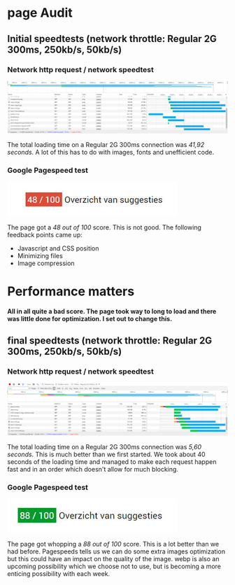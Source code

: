 # page Audit

## Initial speedtests (network throttle: Regular 2G 300ms, 250kb/s, 50kb/s)

### Network http request / network speedtest

![alt tag](https://raw.githubusercontent.com/zishrodrigues/performance-matters/master/screenshots/bootstrap-network.jpg)

The total loading time on a Regular 2G 300ms connection was *41,92 seconds*. A lot of this has to do with images, fonts and unefficient code.

### Google Pagespeed test

![alt tag](https://raw.githubusercontent.com/zishrodrigues/performance-matters/master/screenshots/bootstrap-pagespeed.jpg)

The page got a *48 out of 100* score. This is not good. The following feedback points came up:
* Javascript and CSS position
* Minimizing files
* Image compression
# Performance matters

#### All in all quite a bad score. The page took way to long to load and there was little done for optimization. I set out to change this.

## final speedtests (network throttle: Regular 2G 300ms, 250kb/s, 50kb/s)

### Network http request / network speedtest

![alt tag](https://raw.githubusercontent.com/zishrodrigues/performance-matters/master/screenshots/bootstrap-network-total.jpg)

The total loading time on a Regular 2G 300ms connection was *5,60 seconds*. This is much better than we first started. We took about 40 seconds of the loading time and managed to make each request happen fast and in an order which doesn't allow for much blocking.

### Google Pagespeed test

![alt tag](https://raw.githubusercontent.com/zishrodrigues/performance-matters/master/screenshots/bootstrap-pagespeed-total.jpg)

The page got whopping a *88 out of 100* score. This is a lot better than we had before. Pagespeeds tells us we can do some extra images optimization but this could have an impact on the quality of the image. webp is also an upcoming possibility which we choose not to use, but is becoming a more enticing possibility with each week.
